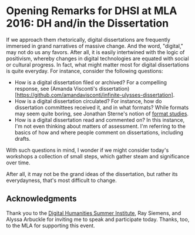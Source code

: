 # Opening Remarks for DHSI at MLA 2016: DH and/in the Dissertation

If we approach them rhetorically, digital dissertations are frequently immersed in grand narratives of massive change. And the word, "digital," may not do us any favors. After all, it is easily intertwined with the logic of positivism, whereby changes in digital technologies are equated with social or cultural progress. In fact, what might matter most for digital dissertations is quite everyday. For instance, consider the following questions: 

* How is a digital dissertation filed or archived? For a compelling response, see (Amanda Visconti's dissertation)[https://github.com/amandavisconti/infinite-ulysses-dissertation].
* How is a digital dissertation circulated? For instance, how do dissertation committees received it, and in what formats? While formats may seem quite boring, see Jonathan Sterne's notion of [format studies](https://www.dukeupress.edu/mp3). 
* How is a digital dissertation read and commented on? In this instance, I'm not even thinking about matters of assessment. I'm referring to the basics of how and where people comment on dissertations, including drafts.

With such questions in mind, I wonder if we might consider today's workshops a collection of small steps, which gather steam and significance over time. 

After all, it may not be the grand ideas of the dissertation, but rather its everydayness, that's most difficult to change.  

## Acknowledgments 

Thank you to the [Digital Humanities Summer Institute](http://dhsi.org/), Ray Siemens, and Alyssa Arbuckle for inviting me to speak and participate today. Thanks, too, to the MLA for supporting this event.  
